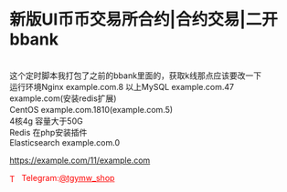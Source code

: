 # 新版UI币币交易所合约|合约交易|二开bbank

<br>这个定时脚本我打包了之前的bbank里面的，获取k线那点应该要改一下<br>运行环境Nginx example.com.8 以上MySQL example.com.47<br>example.com(安装redis扩展)<br>CentOS example.com.1810(example.com.5)　<br>4核4g 容量大于50G<br>Redis 在php安装插件<br>Elasticsearch example.com.0

https://example.com/11/example.com


<p style="color: red;"><img src="https://cdn-icons-png.flaticon.com/512/2111/2111646.png" alt="Telegram Icon" style="width: 16px; vertical-align: middle; margin-right: 5px;">Telegram:<a href="https://t.me/tgymw_shop" style="color: red;">@tgymw_shop</a></p>
